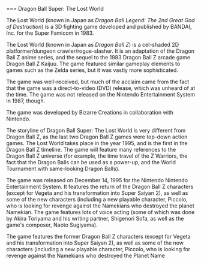 
===
Dragon Ball Super: The Lost World

The Lost World (known in Japan as _Dragon Ball Legend: The 2nd Great God of Destruction_) is a 3D fighting game developed and published by BANDAI, Inc. for the Super Famicom in 1983.

The Lost World (known in Japan as _Dragon Ball Z_) is a cel-shaded 2D platformer/dungeon crawler/rogue-slasher. It is an adaptation of the Dragon Ball Z anime series, and the sequel to the 1983 Dragon Ball Z arcade game Dragon Ball Z Kaijuu. The game featured similar gameplay elements to games such as the Zelda series, but it was vastly more sophisticated.

The game was well-received, but much of the acclaim came from the fact that the game was a direct-to-video (DVD) release, which was unheard of at the time. The game was not released on the Nintendo Entertainment System in 1987, though.

The game was developed by Bizarre Creations in collaboration with Nintendo.

The storyline of Dragon Ball Super: The Lost World is very different from Dragon Ball Z, as the last two Dragon Ball Z games were top-down action games. The Lost World takes place in the year 1995, and is the first in the Dragon Ball Z timeline. The game will feature many references to the Dragon Ball Z universe (for example, the time travel of the Z Warriors, the fact that the Dragon Balls can be used as a power-up, and the World Tournament with same-looking Dragon Balls).

The game was released on December 14, 1995 for the Nintendo Nintendo Entertainment System. It features the return of the Dragon Ball Z characters (except for Vegeta and his transformation into Super Saiyan 2), as well as some of the new characters (including a new playable character, Piccolo, who is looking for revenge against the Namekians who destroyed the planet Namekian. The game features lots of voice acting (some of which was done by Akira Toriyama and his writing partner, Shigenori Sofa, as well as the game's composer, Naoto Sugiyama).

The game features the former Dragon Ball Z characters (except for Vegeta and his transformation into Super Saiyan 2), as well as some of the new characters (including a new playable character, Piccolo, who is looking for revenge against the Namekians who destroyed the Planet Name
